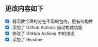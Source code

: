 ## 更改内容如下

- [X] 将函数合理的分在不同的包内，更有结构性
- [X] 添加了 Github Actions 自动构建功能
- [X] 修改了 GitHub Actions 中的错误
- [X] 添加了 Readme